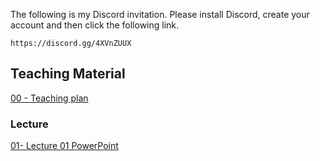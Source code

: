 The following is my Discord invitation.   Please install Discord, create your account and then click the following link.

```
https://discord.gg/4XVnZUUX
```

## Teaching Material

[00 - Teaching plan](https://hkct365-my.sharepoint.com/:b:/r/personal/garrickho_hkct_edu_hk/Documents/For%20Students/2022-23_03CIT4057/plan/TeachingPlan.pdf?csf=1&web=1&e=Gf4F2H)

### Lecture

[01- Lecture 01 PowerPoint](https://hkct365-my.sharepoint.com/:b:/r/personal/garrickho_hkct_edu_hk/Documents/For%20Students/2022-23_03CIT4057/lecture/01.00-Introduction.pdf?csf=1&web=1&e=tGnfde)
